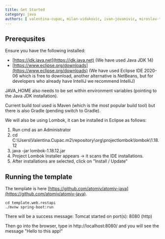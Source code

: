 ```yaml
---
title: Get Started
category: java
authors: [ valentina-cupac, milan-vidakovic, ivan-jovanivic, miroslav-trninic, jelena-mitrovic ]
---
```


## Prerequsites

Ensure you have the following installed:

* [https://jdk.java.net](https://jdk.java.net) (We have used Java JDK 14)
* [https://www.eclipse.org/downloads](https://www.eclipse.org/downloads) (We have used Eclipse IDE 2020-06 which is free to download, another alternative is NetBeans, but for developers who already have IntelliJ we recommend IntelliJ)

JAVA_HOME also needs to be set within environment variables (pointing to the Java JDK installation).

Current build tool used is Maven (which is the most popular build tool) but there is also Gradle (pending switch to Gradle).

We will also be using Lombok, it can be installed in Eclipse as follows:
1. Run cmd as an Administrator
2. cd C:\Users\Valentina.Cupac.m2\repository\org\projectlombok\lombok\1.18.12
3. java -jar lombok-1.18.12.jar
4. Project Lombok Installer appears -> it scans the IDE installations.
5. After installations are selected, click on "Install / Update"

## Running the template

The template is here [https://github.com/atomiv/atomiv-java](https://github.com/atomiv/atomiv-java).

```text
cd template.web.restapi
./mvnw spring-boot:run
```

There will be a success message: Tomcat started on port(s): 8080 (http)

Then go into the browser, type in http://localhost:8080/ and you will see the message "Hello to this app!"

